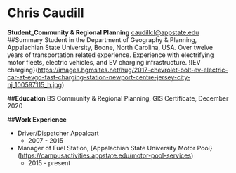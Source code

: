 # Chris Caudill
**Student_Community & Regional Planning**
caudillcl@appstate.edu
##Summary
Student in the Department of Geography & Planning, Appalachian State University, Boone, North Carolina, USA.  Over twelve years of transportation related experience.  Experience with electrifying motor fleets, electric vehicles, and EV charging infrastructure.  ![EV charging}(https://images.hgmsites.net/hug/2017-chevrolet-bolt-ev-electric-car-at-evgo-fast-charging-station-newport-centre-jersey-city-nj_100597115_h.jpg)

##**Education**
 BS Community & Regional Planning, GIS Certificate, December 2020

##**Work Experience**

- Driver/Dispatcher Appalcart
   - 2007 - 2015
 - Manager of Fuel Station, [Appalachian State University Motor Pool}(https://campusactivities.appstate.edu/motor-pool-services)
    - 2015 - present
